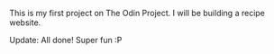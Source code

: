 This is my first project on The Odin Project. I will be building a recipe website. 
 
 Update: All done! Super fun :P 
 